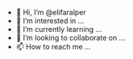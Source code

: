 - 👋 Hi, I’m @elifaralper
- 👀 I’m interested in ...
- 🌱 I’m currently learning ...
- 💞️ I’m looking to collaborate on ...
- 📫 How to reach me ...

<!---
elifaralper/elifaralper is a ✨ special ✨ repository because its `README.md` (this file) appears on your GitHub profile.
You can click the Preview link to take a look at your changes.
--->
